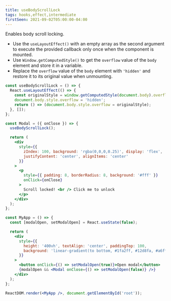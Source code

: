 ```yaml
---
title: useBodyScrollLock
tags: hooks,effect,intermediate
firstSeen: 2021-09-02T05:00:00-04:00
---
```


Enables body scroll locking.

- Use the `useLayoutEffect()` with an empty array as the second argument to execute the provided callback only once when the component is mounted.
- Use `Window.getComputedStyle()` to get the `overflow` value of the `body` element and store it in a variable.
- Replace the `overflow` value of the `body` element with `'hidden'` and restore it to its original value when unmounting.

```jsx
const useBodyScrollLock = () => {
  React.useLayoutEffect(() => {
    const originalStyle = window.getComputedStyle(document.body).overflow;
    document.body.style.overflow = 'hidden';
    return () => (document.body.style.overflow = originalStyle);
  }, []);
};
```

```jsx
const Modal = ({ onClose }) => {
  useBodyScrollLock();

  return (
    <div
      style={{
        zIndex: 100, background: 'rgba(0,0,0,0.25)', display: 'flex',
        justifyContent: 'center', alignItems: 'center'
      }}
    >
      <p
        style={{ padding: 8, borderRadius: 8, background: '#fff' }}
        onClick={onClose}
      >
        Scroll locked! <br /> Click me to unlock
      </p>
    </div>
  );
};

const MyApp = () => {
  const [modalOpen, setModalOpen] = React.useState(false);

  return (
    <div
      style={{
        height: '400vh', textAlign: 'center', paddingTop: 100,
        background: 'linear-gradient(to bottom, #1fa2ff, #12d8fa, #a6ffcb)'
      }}
    >
      <button onClick={() => setModalOpen(true)}>Open modal</button>
      {modalOpen && <Modal onClose={() => setModalOpen(false)} />}
    </div>
  );
};

ReactDOM.render(<MyApp />, document.getElementById('root'));
```
